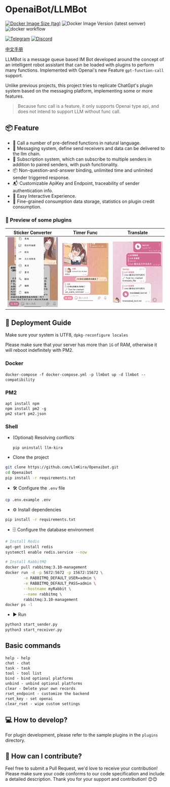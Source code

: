 # OpenaiBot/LLMBot

[![Docker Image Size (tag)](https://img.shields.io/badge/Docker-Image-blue)](https://hub.docker.com/repository/docker/sudoskys/llmbot/general)
![Docker Image Version (latest semver)](https://img.shields.io/docker/v/sudoskys/llmbot)
![docker workflow](https://github.com/llmkira/openaibot/actions/workflows/docker-ci.yaml/badge.svg)

[![Telegram](https://img.shields.io/badge/Join-Telegram-blue)](https://t.me/Openai_LLM)
[![Discord](https://img.shields.io/badge/Join-Discord-blue)](https://discord.gg/6QHNdwhdE5)

[中文手册](README_CN.md)

LLMBot is a message queue based IM Bot developed around the concept of an intelligent robot assistant that can be loaded
with plugins to perform many functions. Implemented with Openai's new Feature `gpt-function-call`
support.

Unlike previous projects, this project tries to replicate ChatGpt's plugin system based on the messaging platform,
implementing some or more features.

> Because func call is a feature, it only supports Openai type api, and does not intend to support LLM without func
> call.

## 📦 Feature

- 🍪 Call a number of pre-defined functions in natural language.
- 📝 Messaging system, define send receivers and data can be delivered to the llm chain.
- 📎 Subscription system, which can subscribe to multiple senders in addition to paired senders, with push functionality.
- 📦 Non-question-and-answer binding, unlimited time and unlimited sender triggered response.
- 📬 Customizable ApiKey and Endpoint, traceability of sender authentication info.
- 🍾 Easy Interactive Experience.
- 🎵 Fine-grained consumption data storage, statistics on plugin credit consumption.

### 🧀 Preview of some plugins

| Sticker Converter                   | Timer Func                      | Translate                                    |
|-------------------------------------|---------------------------------|----------------------------------------------|
| ![sticker](./docs/sticker_func.gif) | ![timer](./docs/timer_func.gif) | ![translate](./docs/translate_file_func.gif) |

## 📝 Deployment Guide

Make sure your system is UTF8, `dpkg-reconfigure locales`

Please make sure that your server has more than `1G` of RAM, otherwise it will reboot indefinitely with PM2.

### Docker

```shell
docker-compose -f docker-compose.yml -p llmbot up -d llmbot --compatibility
```

### PM2

````
apt install npm
npm install pm2 -g
pm2 start pm2.json
````

### Shell

- (Optional) Resolving conflicts

  `pip uninstall llm-kira`

- Clone the project

```bash
git clone https://github.com/LlmKira/Openaibot.git
cd Openaibot
pip install -r requirements.txt

```

- 🛠 Configure the `.env` file

```bash
cp .env.example .env
```

- ⚙️ Install dependencies

```bash
pip install -r requirements.txt
```

- 🗄 Configure the database environment

```bash
# Install Redis
apt-get install redis
systemctl enable redis.service --now
```

```bash
# Install RabbitMQ
docker pull rabbitmq:3.10-management
docker run -d -p 5672:5672 -p 15672:15672 \
        -e RABBITMQ_DEFAULT_USER=admin \
        -e RABBITMQ_DEFAULT_PASS=admin \
        --hostname myRabbit \
        --name rabbitmq \
        rabbitmq:3.10-management 
docker ps -l
```  

- ▶️ Run

```bash
python3 start_sender.py
python3 start_receiver.py

```

## Basic commands

```shell
help - help
chat - chat
task - task
tool - tool list
bind - bind optional platforms
unbind - unbind optional platforms
clear - Delete your own records
rset_endpoint - customize the backend
rset_key - set openai
clear_rset - wipe custom settings

```

## 💻 How to develop?

For plugin development, please refer to the sample plugins in the `plugins` directory.

## 🤝 How can I contribute?

Feel free to submit a Pull Request, we'd love to receive your contribution! Please make sure your code conforms to our
code specification and include a detailed description. Thank you for your support and contribution! 😊😊